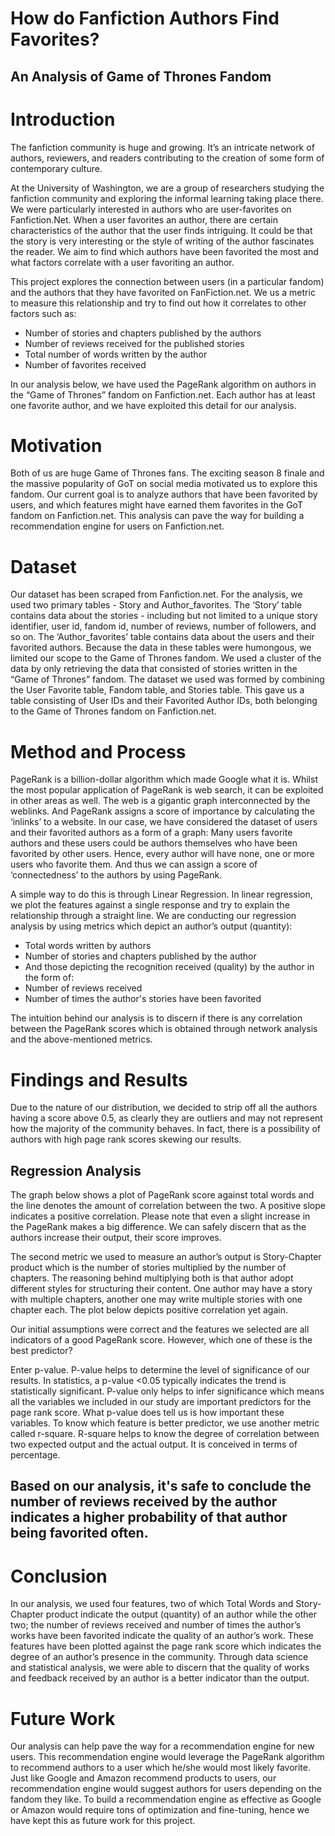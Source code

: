 # How do Fanfiction Authors Find Favorites? 
## An Analysis of Game of Thrones Fandom


# Introduction

The fanfiction community is huge and growing. It’s an intricate network of authors, reviewers, and readers contributing to the creation of some form of contemporary culture. 

At the University of Washington, we are a group of researchers studying the fanfiction community and exploring the informal learning taking place there. We were particularly interested in authors who are user-favorites on Fanfiction.Net. When a user favorites an author, there are certain characteristics of the author that the user finds intriguing. It could be that the story is very interesting or the style of writing of the author fascinates the reader. We aim to find which authors have been favorited the most and what factors correlate with a user favoriting an author. 

This project explores the connection between users (in a particular fandom) and the authors that they have favorited on FanFiction.net. We us a metric to measure this relationship and try to find out how it correlates to other factors such as:

- Number of stories and chapters published by the authors 
- Number of reviews received for the published stories
- Total number of words written by the author
- Number of favorites received

In our analysis below, we have used the PageRank algorithm on authors in the “Game of Thrones” fandom on Fanfiction.net. Each author has at least one favorite author, and we have exploited this detail for our analysis.

# Motivation
Both of us are huge Game of Thrones fans. The exciting season 8 finale and the massive popularity of GoT on social media motivated us to explore this fandom. Our current goal is to analyze authors that have been favorited by users, and which features might have earned them favorites in the GoT fandom on Fanfiction.net. This analysis can pave the way for building a recommendation engine for users on Fanfiction.net.
 
# Dataset
Our dataset has been scraped from Fanfiction.net. For the analysis, we used two primary tables - Story and Author_favorites. The ‘Story’ table contains data about the stories - including but not limited to a unique story identifier, user id, fandom id, number of reviews, number of followers, and so on. The ‘Author_favorites’ table contains data about the users and their favorited authors. Because the data in these tables were humongous, we limited our scope to the Game of Thrones fandom. We used a cluster of the data by only retrieving the data that consisted of stories written in the “Game of Thrones” fandom. The dataset we used was formed by combining the User Favorite table, Fandom table, and Stories table. This gave us a table consisting of User IDs and their Favorited Author IDs, both belonging to the Game of Thrones fandom on Fanfiction.net.

# Method and Process

PageRank is a billion-dollar algorithm which made Google what it is. Whilst the most popular application of PageRank is web search, it can be exploited in other areas as well. The web is a gigantic graph interconnected by the weblinks. And PageRank assigns a score of importance by calculating the ‘inlinks’ to a website. In our case, we have considered the dataset of users and their favorited authors as a form of a graph: Many users favorite authors and these users could be authors themselves who have been favorited by other users. Hence, every author will have none, one or more users who favorite them. And thus we can assign a score of ‘connectedness’ to the authors by using PageRank.

A simple way to do this is through Linear Regression. In linear regression, we plot the features against a single response and try to explain the relationship through a straight line. We are conducting our regression analysis by using metrics which depict an author’s output (quantity):
- Total words written by authors
- Number of stories and chapters published by the author
- And those depicting the recognition received (quality) by the author in the form of:
- Number of reviews received
- Number of times the author's stories have been favorited

The intuition behind our analysis is to discern if there is any correlation between the PageRank scores which is obtained through network analysis and the above-mentioned metrics.

# Findings and Results 

Due to the nature of our distribution, we decided to strip off all the authors having a score above 0.5, as clearly they are outliers and may not represent how the majority of the community behaves. In fact, there is a possibility of authors with high page rank scores skewing our results.

## Regression Analysis
The graph below shows a plot of PageRank score against total words and the line denotes the amount of correlation between the two. A positive slope indicates a  positive correlation. Please note that even a slight increase in the PageRank makes a big difference. We can safely discern that as the authors increase their output, their score improves.

The second metric we used to measure an author’s output is Story-Chapter product which is the number of stories multiplied by the number of chapters. The reasoning behind multiplying both is that author adopt different styles for structuring their content. One author may have a story with multiple chapters, another one may write multiple stories with one chapter each. The plot below depicts positive correlation yet again. 

Our initial assumptions were correct and the features we selected are all indicators of a good PageRank score. However, which one of these is the best predictor?

Enter p-value. P-value helps to determine the level of significance of our results. In statistics, a p-value <0.05 typically indicates the trend is statistically significant. P-value only helps to infer significance which means all the variables we included in our study are important predictors for the page rank score. What p-value does tell us is how important these variables. To know which feature is better predictor, we use another metric called r-square. R-square helps to know the degree of correlation between two expected output and the actual output. It is conceived in terms of percentage. 

## Based on our analysis, it's safe to conclude the number of reviews received by the author indicates a higher probability of that author being favorited often. 

# Conclusion
In our analysis, we used four features, two of which Total Words and Story-Chapter product indicate the output (quantity) of an author while the other two; the number of reviews received and number of times the author’s works have been favorited indicate the quality of an author’s work. These features have been plotted against the page rank score which indicates the degree of an author’s presence in the community. Through data science and statistical analysis, we were able to discern that the quality of works and feedback received by an author is a better indicator than the output.

# Future Work
Our analysis can help pave the way for a recommendation engine for new users. This recommendation engine would leverage the PageRank algorithm to recommend authors to a user which he/she would most likely favorite. Just like Google and Amazon recommend products to users, our recommendation engine would suggest authors for users depending on the fandom they like. To build a recommendation engine as effective as Google or Amazon would require tons of optimization and fine-tuning, hence we have kept this as future work for this project.

